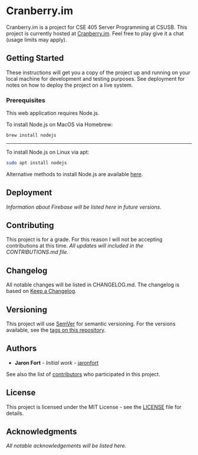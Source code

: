 # Cranberry.im

Cranberry.im is a project for CSE 405 Server Programming at CSUSB.
This project is currently hosted at [Cranberry.im](https://cranberry.im).
Feel free to play give it a chat (usage limits may apply).

## Getting Started

These instructions will get you a copy of the project up and running on your local machine for development and testing purposes. See deployment for notes on how to deploy the project on a live system.

### Prerequisites

This web application requires Node.js.

To install Node.js on MacOS via Homebrew:

```sh
brew install nodejs
```

---

To install Node.js on Linux via apt:

```sh
sudo apt install nodejs
```

Alternative methods to install Node.js are available [here](https://nodejs.org/en/download/package-manager/).

## Deployment

*Information about Firebase will be listed here in future versions.*

## Contributing

This project is for a grade. For this reason I will not be accepting contributions at this time.
*All updates will included in the CONTRIBUTIONS.md file.*

## Changelog

All notable changes will be listed in CHANGELOG.md.
The changelog is based on [Keep a Changelog](https://keepachangelog.com/en/1.0.0/).

## Versioning

This project will use [SemVer](http://semver.org/) for semantic versioning. For the versions available, see the [tags on this repository](https://github.com/jaronfort/cse405project/tags).

## Authors

* **Jaron Fort** - *Initial work* - [jaronfort](https://github.com/jaronfort)

See also the list of [contributors](https://github.com/jaronfort/cse405project/contributors) who participated in this project.

## License

This project is licensed under the MIT License - see the [LICENSE](LICENSE) file for details.

## Acknowledgments

*All notable acknowledgements will be listed here.*
